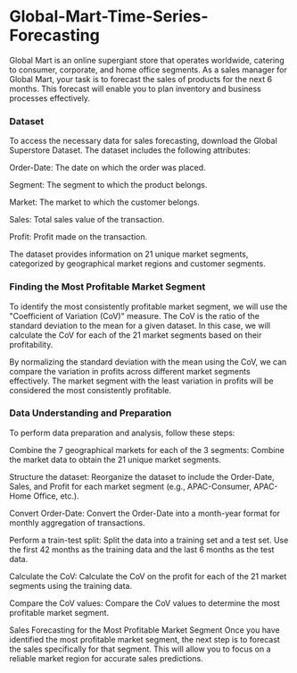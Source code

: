 # Global-Mart-Time-Series-Forecasting


Global Mart is an online supergiant store that operates worldwide, catering to consumer, corporate, and home office segments. As a sales manager for Global Mart, your task is to forecast the sales of products for the next 6 months. This forecast will enable you to plan inventory and business processes effectively.

### Dataset
To access the necessary data for sales forecasting, download the Global Superstore Dataset. The dataset includes the following attributes:

Order-Date: The date on which the order was placed.

Segment: The segment to which the product belongs.

Market: The market to which the customer belongs.

Sales: Total sales value of the transaction.

Profit: Profit made on the transaction.

The dataset provides information on 21 unique market segments, categorized by geographical market regions and customer segments.

### Finding the Most Profitable Market Segment
To identify the most consistently profitable market segment, we will use the "Coefficient of Variation (CoV)" measure. The CoV is the ratio of the standard deviation to the mean for a given dataset. In this case, we will calculate the CoV for each of the 21 market segments based on their profitability.

By normalizing the standard deviation with the mean using the CoV, we can compare the variation in profits across different market segments effectively. The market segment with the least variation in profits will be considered the most consistently profitable.

### Data Understanding and Preparation
To perform data preparation and analysis, follow these steps:

Combine the 7 geographical markets for each of the 3 segments: Combine the market data to obtain the 21 unique market segments.

Structure the dataset: Reorganize the dataset to include the Order-Date, Sales, and Profit for each market segment (e.g., APAC-Consumer, APAC-Home Office, etc.).

Convert Order-Date: Convert the Order-Date into a month-year format for monthly aggregation of transactions.

Perform a train-test split: Split the data into a training set and a test set. Use the first 42 months as the training data and the last 6 months as the test data.

Calculate the CoV: Calculate the CoV on the profit for each of the 21 market segments using the training data.

Compare the CoV values: Compare the CoV values to determine the most profitable market segment.

Sales Forecasting for the Most Profitable Market Segment
Once you have identified the most profitable market segment, the next step is to forecast the sales specifically for that segment. This will allow you to focus on a reliable market region for accurate sales predictions.
